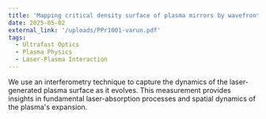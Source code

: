 ```yaml
---
title: 'Mapping critical density surface of plasma mirrors by wavefront sensing'
date: 2025-05-02
external_link: '/uploads/PPr1001-varun.pdf'
tags:
  - Ultrafast Optics
  - Plasma Physics
  - Laser-Plasma Interaction
---
```


We use an interferometry technique to capture the dynamics of the laser-generated plasma surface as it evolves. This measurement provides insights in fundamental laser-absorption processes and spatial dynamics of the plasma's expansion.
